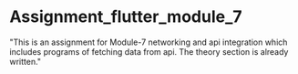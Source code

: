 # Assignment_flutter_module_7
"This is an assignment for Module-7 networking and api integration which includes programs of fetching data from api. The theory section is already written."
